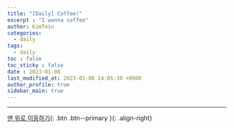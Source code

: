 ```yaml
---
title: "[Daily] Coffee!"
excerpt : "I wanna coffee"
author: KimTein
categories:
  - daily
tags: 
  - daily
toc : false
toc_sticky : false
date : 2023-01-08
last_modified_at: 2023-01-08 14:05:30 +0900
author_profile: true
sidebar_main: true  
---
```

<!-- outline-start -->
<!-- outline-end --> 


---

[맨 위로 이동하기](#){: .btn .btn--primary }{: .align-right}